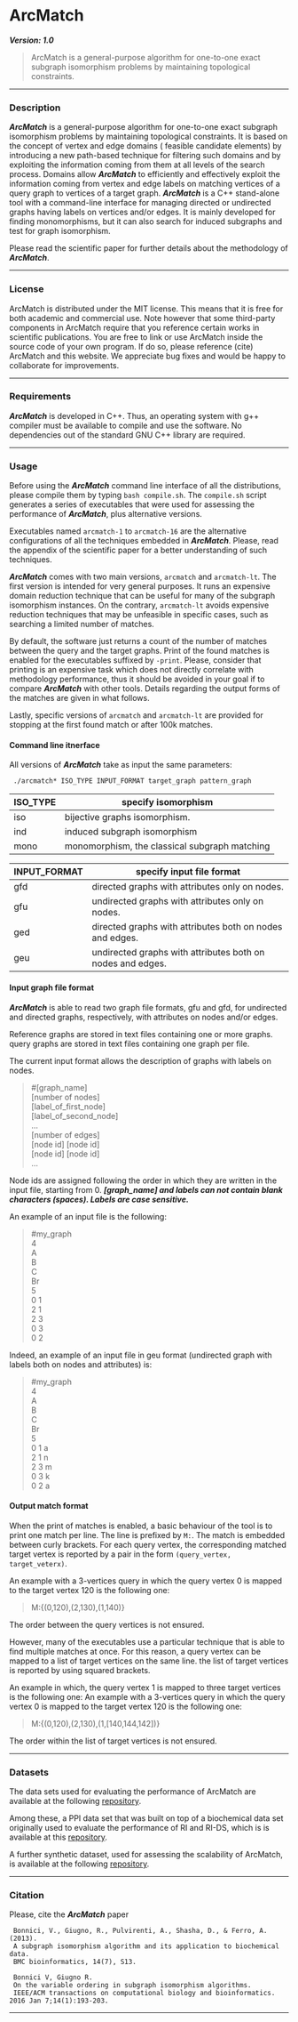 # ArcMatch
***Version: 1.0***
> ArcMatch is a general-purpose algorithm for one-to-one exact subgraph isomorphism problems by maintaining topological constraints. 

<hr />

### Description
***ArcMatch*** is a general-purpose algorithm for one-to-one exact subgraph isomorphism problems by maintaining topological constraints.
It is based on the concept of vertex and edge domains ( feasible candidate elements) by introducing a new path-based technique for filtering such domains 
and by exploiting the information coming from them at all levels of the search process.
Domains allow ***ArcMatch*** to efficiently and effectively exploit the information coming from vertex and edge labels on matching vertices of a query graph to vertices of a target graph.
***ArcMatch*** is a C++ stand-alone tool with a command-line interface for managing directed or undirected graphs having labels on vertices and/or edges.
It is mainly developed for finding monomorphisms, but it can also search for induced subgraphs and test for graph isomorphism.

Please read the scientific paper for further details about the methodology of ***ArcMatch***.

<hr />

### License
ArcMatch is distributed under the MIT license. This means that it is free for both academic and commercial use. Note however that some third-party components in ArcMatch require that you reference certain works in scientific publications.
You are free to link or use ArcMatch inside the source code of your own program. If do so, please reference (cite) ArcMatch and this website. We appreciate bug fixes and would be happy to collaborate for improvements. 

<hr />

### Requirements

***ArcMatch*** is developed in C++. Thus, an operating system with g++ compiler must be available to compile and use the software.
No dependencies out of the standard GNU C++ library are required.

<hr />

### Usage

Before using the ***ArcMatch*** command line interface of all the distributions, please compile them by typing  `bash compile.sh`.
The `compile.sh` script generates a series of executables that were used for assessing the performance of ***ArcMatch***,
plus alternative versions.

Executables named `arcmatch-1` to `arcmatch-16` are the alternative configurations of all the techniques embedded in ***ArcMatch***. Please, read the appendix of the scientific paper for a better understanding of such techniques.

***ArcMatch*** comes with two main versions, `arcmatch` and `arcmatch-lt`. 
The first version is intended for very general purposes. It runs an expensive domain reduction technique that can be useful for many of the subgraph isomorphism instances.
On the contrary, `arcmatch-lt` avoids expensive reduction techniques that may be unfeasible in specific cases, such as searching a limited number of matches.

By default, the software just returns a count of the number of matches between the query and the target graphs.
Print of the found matches is enabled for the executables suffixed by `-print`.
Please, consider that printing is an expensive task which does not directly correlate with methodology performance, thus it should be avoided in your goal if to compare ***ArcMatch*** with other tools.
Details regarding the output forms of the matches are given in what follows. 

Lastly, specific versions of `arcmatch` and `arcmatch-lt` are provided for stopping at the first found match or after 100k matches.

#### Command line itnerface

All versions of ***ArcMatch*** take as input the same parameters:
```
 ./arcmatch* ISO_TYPE INPUT_FORMAT target_graph pattern_graph    
```
|ISO_TYPE|specify isomorphism|
|---------|-------------------|
|iso|bijective graphs isomorphism.|
|ind|induced subgraph isomorphism|
|mono|monomorphism, the classical subgraph matching|

|INPUT_FORMAT	| specify input file format|
|----------------|-------------------------|
|gfd	|directed graphs with attributes only on nodes.|
|gfu	|undirected graphs with attributes only on nodes.|
|ged	|directed graphs with attributes both on nodes and edges.|
|geu	|undirected graphs with attributes both on nodes and edges.|

#### Input graph file format

***ArcMatch*** is able to read two graph file formats, gfu and gfd, for undirected and directed graphs, respectively, with attributes on nodes and/or edges.

Reference graphs are stored in text files containing one or more graphs.
query graphs are stored in text files containing one graph per file.

The current input format allows the description of graphs with labels on nodes.
> #[graph_name] <br>
[number of nodes] <br>
[label_of_first_node] <br>
[label_of_second_node] <br>
... <br>
[number of edges] <br>
[node id] [node id] <br>
[node id] [node id] <br>
... <br>

Node ids are assigned following the order in which they are written in the input file, starting from 0.
***[graph_name] and labels can not contain blank characters (spaces).
Labels are case sensitive.***

An example of an input file is the following:

> #my_graph <br>
4 <br>
A <br>
B <br>
C <br>
Br <br>
5 <br>
0 1 <br>
2 1 <br>
2 3 <br>
0 3 <br>
0 2 <br>


Indeed, an example of an input file in geu format (undirected graph with labels both on nodes and attributes) is:
> #my_graph <br>
4 <br>
A <br>
B <br>
C <br>
Br <br>
5 <br>
0 1 a <br>
2 1 n<br>
2 3 m<br>
0 3 k<br>
0 2 a<br>

#### Output match format
When the print of matches is enabled, a basic behaviour of the tool is to print one match per line.
The line is prefixed by `M:`.
The match is embedded between curly brackets.
For each query vertex, the corresponding matched target vertex is reported by a pair in the form `(query_vertex, target_veterx)`.

An example with a 3-vertices query in which the query vertex 0 is mapped to the target vertex 120 is the following one:
> M:{(0,120),(2,130),(1,140)}

The order between the query vertices is not ensured.

However, many of the executables use a particular technique that is able to find multiple matches at once.
For this reason, a query vertex can be mapped to a list of target vertices on the same line.
the list of target vertices is reported by using squared brackets.

An example in which, the query vertex 1 is mapped to three target vertices is the following one:
An example with a 3-vertices query in which the query vertex 0 is mapped to the target vertex 120 is the following one:
> M:{(0,120),(2,130),(1,[140,144,142])}

The order within the list of target vertices is not ensured.


<hr />


### Datasets

The data sets used for evaluating the performance of ArcMatch are available at the following [repository](https://github.com/vbonnici/ArcMatch-datasets).

Among these, a PPI data set that was built on top of a biochemical data set originally used to evaluate the performance of RI and RI-DS, which is is available at this [repository](https://github.com/GiugnoLab/RI-Datasets).

A further synthetic dataset, used for assessing the scalability of ArcMatch, is available at the following [repository](https://github.com/GiugnoLab/RI-synthds).

<hr />


### Citation
Please, cite the ***ArcMatch*** paper 
 
     Bonnici, V., Giugno, R., Pulvirenti, A., Shasha, D., & Ferro, A. (2013).
     A subgraph isomorphism algorithm and its application to biochemical data. 
     BMC bioinformatics, 14(7), S13.

     Bonnici V, Giugno R. 
     On the variable ordering in subgraph isomorphism algorithms. 
     IEEE/ACM transactions on computational biology and bioinformatics. 2016 Jan 7;14(1):193-203.
<hr />
